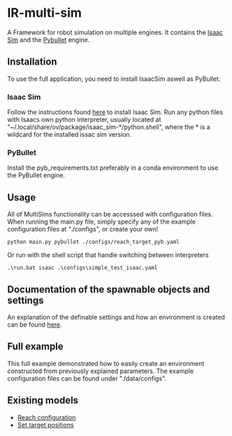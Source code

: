 # IR-multi-sim
A Framework for robot simulation on multiple engines. It contains the [Isaac Sim](https://developer.nvidia.com/isaac-sim) and the [Pybullet](https://pybullet.org/wordpress/) engine.

## Installation
To use the full application, you need to install IsaacSim aswell as PyBullet.

### Isaac Sim
Follow the instructions found [here](https://docs.omniverse.nvidia.com/app_isaacsim/app_isaacsim/install_workstation.html) to install Isaac Sim.
Run any python files with Isaacs own python interpreter, usually located at "~/.local/share/ov/package/isaac_sim-*/python.shell", where the * is a wildcard for the installed issac sim version.

### PyBullet
Install the pyb_requirements.txt preferably in a conda environment to use the PyBullet engine.

## Usage
All of MultiSims functionality can be accesssed with configuration files. When running the main.py file, simply specify any of the example configuration files at "./configs", or create your own!

```shell
python main.py pybullet ./configs/reach_target_pyb.yaml
```

 Or run with the shell script that handle switching between interpreters

```shell
.\run.bat isaac .\configs\simple_test_isaac.yaml
```


## Documentation of the spawnable objects and settings
An explanation of the definable settings and how an environment is created can be found [here](docs/configurations.md).

## Full example
This full example demonstrated how to easily create an environment constructed from previously explained parameters.
The example configuration files can be found under "./data/configs".

## Existing models
- [Reach configuration](docs/reach_configuration.md)
- [Set target positions](docs/target_position.md)
